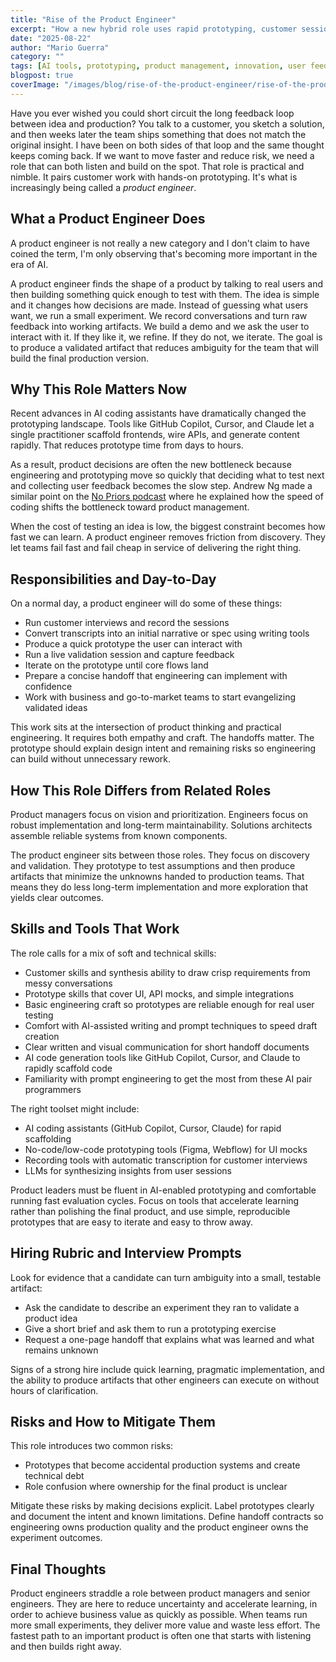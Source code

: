 ```yaml
---
title: "Rise of the Product Engineer"
excerpt: "How a new hybrid role uses rapid prototyping, customer sessions, and AI-assisted development to de-risk product decisions and accelerate innovation."
date: "2025-08-22"
author: "Mario Guerra"
category: ""
tags: [AI tools, prototyping, product management, innovation, user feedback]
blogpost: true
coverImage: "/images/blog/rise-of-the-product-engineer/rise-of-the-product-engineer.jpeg"
---
```


Have you ever wished you could short circuit the long feedback loop between idea and production? You talk to a customer, you sketch a solution, and then weeks later the team ships something that does not match the original insight. I have been on both sides of that loop and the same thought keeps coming back. If we want to move faster and reduce risk, we need a role that can both listen and build on the spot. That role is practical and nimble. It pairs customer work with hands-on prototyping. It's what is increasingly being called a _product engineer_.

## What a Product Engineer Does

A product engineer is not really a new category and I don't claim to have coined the term, I'm only observing that's becoming more important in the era of AI. 

A product engineer finds the shape of a product by talking to real users and then building something quick enough to test with them. The idea is simple and it changes how decisions are made. Instead of guessing what users want, we run a small experiment. We record conversations and turn raw feedback into working artifacts. We build a demo and we ask the user to interact with it. If they like it, we refine. If they do not, we iterate. The goal is to produce a validated artifact that reduces ambiguity for the team that will build the final production version.

## Why This Role Matters Now

Recent advances in AI coding assistants have dramatically changed the prototyping landscape. Tools like GitHub Copilot, Cursor, and Claude let a single practitioner scaffold frontends, wire APIs, and generate content rapidly. That reduces prototype time from days to hours.

As a result, product decisions are often the new bottleneck because engineering and prototyping move so quickly that deciding what to test next and collecting user feedback becomes the slow step. Andrew Ng made a similar point on the [No Priors podcast](https://www.youtube.com/watch?v=SYisFbhR7xs&t=16s) where he explained how the speed of coding shifts the bottleneck toward product management. 

When the cost of testing an idea is low, the biggest constraint becomes how fast we can learn. A product engineer removes friction from discovery. They let teams fail fast and fail cheap in service of delivering the right thing.

## Responsibilities and Day-to-Day

On a normal day, a product engineer will do some of these things:

- Run customer interviews and record the sessions
- Convert transcripts into an initial narrative or spec using writing tools
- Produce a quick prototype the user can interact with
- Run a live validation session and capture feedback
- Iterate on the prototype until core flows land
- Prepare a concise handoff that engineering can implement with confidence
- Work with business and go-to-market teams to start evangelizing validated ideas

This work sits at the intersection of product thinking and practical engineering. It requires both empathy and craft. The handoffs matter. The prototype should explain design intent and remaining risks so engineering can build without unnecessary rework.

## How This Role Differs from Related Roles

Product managers focus on vision and prioritization. Engineers focus on robust implementation and long-term maintainability. Solutions architects assemble reliable systems from known components. 

The product engineer sits between those roles. They focus on discovery and validation. They prototype to test assumptions and then produce artifacts that minimize the unknowns handed to production teams. That means they do less long-term implementation and more exploration that yields clear outcomes.

## Skills and Tools That Work

The role calls for a mix of soft and technical skills:

- Customer skills and synthesis ability to draw crisp requirements from messy conversations
- Prototype skills that cover UI, API mocks, and simple integrations
- Basic engineering craft so prototypes are reliable enough for real user testing
- Comfort with AI-assisted writing and prompt techniques to speed draft creation
- Clear written and visual communication for short handoff documents
- AI code generation tools like GitHub Copilot, Cursor, and Claude to rapidly scaffold code
- Familiarity with prompt engineering to get the most from these AI pair programmers

The right toolset might include:

- AI coding assistants (GitHub Copilot, Cursor, Claude) for rapid scaffolding
- No-code/low-code prototyping tools (Figma, Webflow) for UI mocks
- Recording tools with automatic transcription for customer interviews
- LLMs for synthesizing insights from user sessions

Product leaders must be fluent in AI-enabled prototyping and comfortable running fast evaluation cycles. Focus on tools that accelerate learning rather than polishing the final product, and use simple, reproducible prototypes that are easy to iterate and easy to throw away.

## Hiring Rubric and Interview Prompts

Look for evidence that a candidate can turn ambiguity into a small, testable artifact:

- Ask the candidate to describe an experiment they ran to validate a product idea
- Give a short brief and ask them to run a prototyping exercise
- Request a one-page handoff that explains what was learned and what remains unknown

Signs of a strong hire include quick learning, pragmatic implementation, and the ability to produce artifacts that other engineers can execute on without hours of clarification.

## Risks and How to Mitigate Them

This role introduces two common risks:

- Prototypes that become accidental production systems and create technical debt
- Role confusion where ownership for the final product is unclear

Mitigate these risks by making decisions explicit. Label prototypes clearly and document the intent and known limitations. Define handoff contracts so engineering owns production quality and the product engineer owns the experiment outcomes.

## Final Thoughts

Product engineers straddle a role between product managers and senior engineers. They are here to reduce uncertainty and accelerate learning, in order to achieve business value as quickly as possible. When teams run more small experiments, they deliver more value and waste less effort. The fastest path to an important product is often one that starts with listening and then builds right away.
